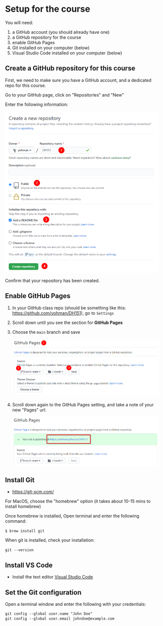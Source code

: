 
# Setup for the course
You will need:

1. a GitHub account (you should already have one)
1. a GitHub repository for the course
1. enable GitHub Pages
1. Git installed on your computer (below)
1. Visual Studio Code installed on your computer (below)

## Create a GitHub repository for this course

First, we need to make sure you have a GitHub account, and a dedicated repo for this course.

Go to your GitHub page, click on "Repositories" and "New"

Enter the following information:

<kbd><img src="images/createrepo.png"></kbd>

Confirm that your repository has been created.

## Enable GitHub Pages

1. In your GitHub class repo (should be something like this: https://github.com/yohman/DH151), go to `Settings`
2. Scroll down until you see the section for **GitHub Pages**
1. Choose the `main` branch and save

	<kbd><img src="images/pages.png"></kbd>

1. Scroll down again to the GitHub Pages setting, and take a note of your new "Pages" url:

	<kbd><img src="images/pagesurl.png"></kbd>


## Install Git

- https://git-scm.com/

For MacOS, choose the "homebrew" option (it takes about 10-15 mins to install homebrew)

Once homebrew is installed, Open terminal and enter the following command:

`$ brew install git`

When git is installed, check your installation:

`git --version`

## Install VS Code

- Install the text editor [Visual Studio Code](https://code.visualstudio.com/download)

## Set the Git configuration

Open a terminal window and enter the following with your credentials:

```
git config --global user.name "John Doe"
git config --global user.email johndoe@example.com
```
	
